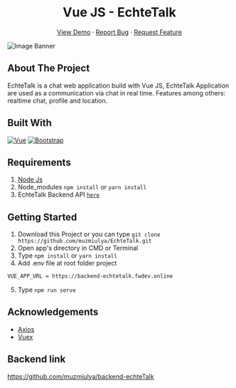 <h1 align='center'>Vue JS - EchteTalk</h1>
  <p align="center">
    <a href="https://echtetalk.netlify.app/">View Demo</a>
    ·
    <a href="https://github.com/muzmiulya/EchteTalk/issues">Report Bug</a>
    ·
    <a href="https://github.com/muzmiulya/EchteTalk/issues">Request Feature</a>
  </p>

![Image Banner](https://user-images.githubusercontent.com/68628908/96653797-25fe1d00-1364-11eb-9e6e-05f7419fc3bf.jpg)

## About The Project

EchteTalk is a chat web application build with Vue JS, EchteTalk Application are used as a communication via chat in real time. Features among others: realtime chat, profile and location.

## Built With

[![Vue](https://img.shields.io/badge/Vue-v2.6.12-green)](https://github.com/vuejs/vue)
[![Bootstrap](https://img.shields.io/badge/Bootstrap-v4.5.2-blue)](https://github.com/bootstrap-vue/bootstrap-vue)

## Requirements

1. <a href="https://nodejs.org/en/download/">Node Js</a>
2. Node_modules `npm install` or `yarn install`
3. EchteTalk Backend API [`here`](https://github.com/muzmiulya/backend-echteTalk)

## Getting Started

1. Download this Project or you can type `git clone https://github.com/muzmiulya/EchteTalk.git`
2. Open app's directory in CMD or Terminal
3. Type `npm install` or `yarn install`
4. Add .env file at root folder project

```sh
VUE_APP_URL = https://backend-echtetalk.fwdev.online
```

5. Type `npm run serve`

## Acknowledgements

- [Axios](https://www.npmjs.com/package/axios)
- [Vuex](https://vuex.vuejs.org/)

## Backend link

https://github.com/muzmiulya/backend-echteTalk
